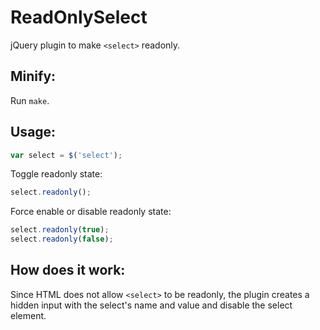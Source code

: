 # ReadOnlySelect

jQuery plugin to make `<select>` readonly.

## Minify:

Run `make`.

## Usage:

```javascript
var select = $('select');
```

Toggle readonly state:

```javascript
select.readonly();
```

Force enable or disable readonly state:

```javascript
select.readonly(true);
select.readonly(false);
```

## How does it work:

Since HTML does not allow `<select>` to be readonly, the plugin creates a hidden input with the select's name and value and disable the select element.
